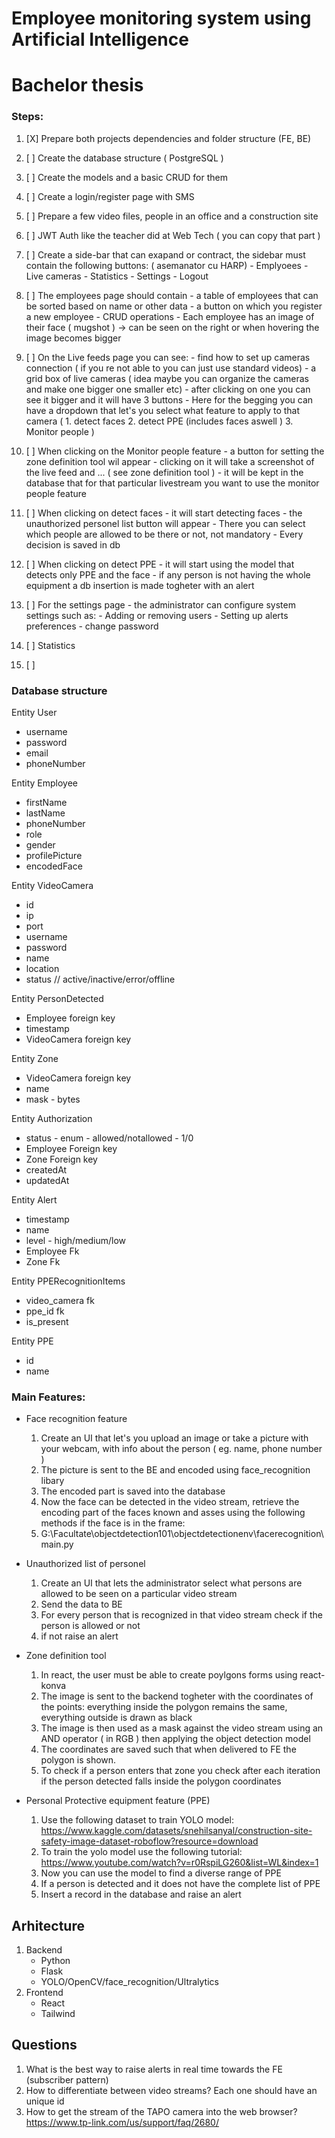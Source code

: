 # Employee monitoring system using Artificial Intelligence

# Bachelor thesis

### Steps:

1. [X] Prepare both projects dependencies and folder structure (FE, BE)
2. [ ] Create the database structure ( PostgreSQL )
3. [ ] Create the models and a basic CRUD for them
4. [ ] Create a login/register page with SMS
5. [ ] Prepare a few video files, people in an office and a construction site
6. [ ] JWT Auth like the teacher did at Web Tech ( you can copy that part )
7. [ ] Create a side-bar that can exapand or contract, the sidebar must contain the following buttons: ( asemanator cu HARP) - Emplyoees - Live cameras - Statistics - Settings - Logout
8. [ ] The employees page should contain - a table of employees that can be sorted based on name or other data - a button on which you register a new employee - CRUD operations - Each employee has an image of their face ( mugshot ) -> can be seen on the right or when hovering the image becomes bigger
9. [ ] On the Live feeds page you can see: - find how to set up cameras connection ( if you re not able to you can just use standard videos) - a grid box of live cameras ( idea maybe you can organize the cameras and make one bigger one smaller etc) - after clicking on one you can see it bigger and it will have 3 buttons - Here for the begging you can have a dropdown that let's you select what feature to apply to that camera
       ( 1. detect faces 2. detect PPE (includes faces aswell ) 3. Monitor people )
10. [ ] When clicking on the Monitor people feature - a button for setting the zone definition tool wil appear - clicking on it will take a screenshot of the live feed and ... ( see zone definition tool ) - it will be kept in the database that for that particular livestream you want to use the monitor people feature
11. [ ] When clicking on detect faces - it will start detecting faces - the unauthorized personel list button will appear - There you can select which people are allowed to be there or not, not mandatory - Every decision is saved in db
12. [ ] When clicking on detect PPE - it will start using the model that detects only PPE and the face - if any person is not having the whole equipment a db insertion is made togheter with an alert
13. [ ] For the settings page - the administrator can configure system settings such as: - Adding or removing users - Setting up alerts preferences - change password

14. [ ] Statistics

15. [ ]


### Database structure

Entity User 
  - username
  - password
  - email
  - phoneNumber

Entity Employee
  - firstName
  - lastName
  - phoneNumber
  - role
  - gender
  - profilePicture
  - encodedFace

Entity VideoCamera
  - id
  - ip
  - port
  - username
  - password
  - name
  - location
  - status  // active/inactive/error/offline

Entity PersonDetected
  - Employee foreign key
  - timestamp
  - VideoCamera foreign key

Entity Zone
  - VideoCamera foreign key
  - name
  - mask - bytes

Entity Authorization
 - status - enum - allowed/notallowed -  1/0
 - Employee Foreign key
 - Zone Foreign key
 - createdAt
 - updatedAt

Entity Alert
 - timestamp
 - name
 - level - high/medium/low
 - Employee Fk
 - Zone Fk

 Entity PPERecognitionItems
  - video_camera fk
  - ppe_id fk
  - is_present

Entity PPE
 - id
 - name

### Main Features:

- Face recognition feature

  1. Create an UI that let's you upload an image or take a picture with your webcam, with info about the person ( eg. name, phone number )
  2. The picture is sent to the BE and encoded using face_recognition libary
  3. The encoded part is saved into the database
  4. Now the face can be detected in the video stream, retrieve the encoding part of the faces known and asses using the following methods if the face is in the frame:
  5. G:\Facultate\objectdetection101\objectdetectionenv\facerecognition\main.py

- Unauthorized list of personel

  1. Create an UI that lets the administrator select what persons are allowed to be seen on a particular video stream
  2. Send the data to BE
  3. For every person that is recognized in that video stream check if the person is allowed or not
  4. if not raise an alert

- Zone definition tool

  1. In react, the user must be able to create poylgons forms using react-konva
  2. The image is sent to the backend togheter with the coordinates of the points: everything inside the polygon remains the same, everything outside is drawn as black
  3. The image is then used as a mask against the video stream using an AND operator ( in RGB ) then applying the object detection model
  4. The coordinates are saved such that when delivered to FE the polygon is shown.
  5. To check if a person enters that zone you check after each iteration if the person detected falls inside the polygon coordinates

- Personal Protective equipment feature (PPE)
  1. Use the following dataset to train YOLO model: https://www.kaggle.com/datasets/snehilsanyal/construction-site-safety-image-dataset-roboflow?resource=download
  2. To train the yolo model use the following tutorial: https://www.youtube.com/watch?v=r0RspiLG260&list=WL&index=1
  3. Now you can use the model to find a diverse range of PPE
  4. If a person is detected and it does not have the complete list of PPE
  5. Insert a record in the database and raise an alert

## Arhitecture

1. Backend
   - Python
   - Flask
   - YOLO/OpenCV/face_recognition/Ultralytics
2. Frontend
   - React
   - Tailwind

## Questions

1. What is the best way to raise alerts in real time towards the FE (subscriber pattern)
2. How to differentiate between video streams? Each one should have an unique id
3. How to get the stream of the TAPO camera into the web browser?
https://www.tp-link.com/us/support/faq/2680/